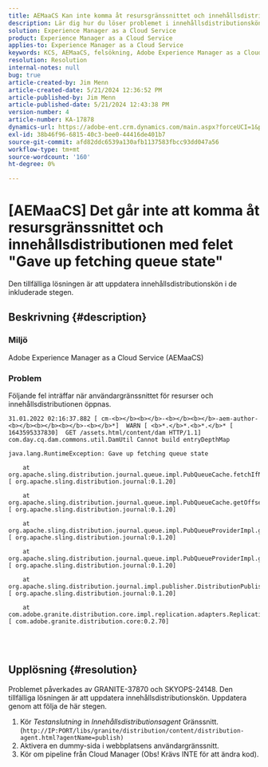 ```yaml
---
title: AEMaaCS Kan inte komma åt resursgränssnittet och innehållsdistributionen med felet "Gave up fetching queue state"
description: Lär dig hur du löser problemet i innehållsdistributionskön när du öppnar Assets UI och Content Distribution Agent i AEMaaCS.
solution: Experience Manager as a Cloud Service
product: Experience Manager as a Cloud Service
applies-to: Experience Manager as a Cloud Service
keywords: KCS, AEMaaCS, felsökning, Adobe Experience Manager as a Cloud Service, åtkomst, fel, resursgränssnitt, innehållsdistribution, Gave up-köstatus för hämtning
resolution: Resolution
internal-notes: null
bug: true
article-created-by: Jim Menn
article-created-date: 5/21/2024 12:36:52 PM
article-published-by: Jim Menn
article-published-date: 5/21/2024 12:43:38 PM
version-number: 4
article-number: KA-17878
dynamics-url: https://adobe-ent.crm.dynamics.com/main.aspx?forceUCI=1&pagetype=entityrecord&etn=knowledgearticle&id=e8f4d4c9-6e17-ef11-9f8a-6045bd006268
exl-id: 38b46f96-6815-40c3-bee0-44416de401b7
source-git-commit: afd82ddc6539a130afb1137583fbcc93dd047a56
workflow-type: tm+mt
source-wordcount: '160'
ht-degree: 0%

---
```


# [AEMaaCS] Det går inte att komma åt resursgränssnittet och innehållsdistributionen med felet &quot;Gave up fetching queue state&quot;


Den tillfälliga lösningen är att uppdatera innehållsdistributionskön i de inkluderade stegen.

## Beskrivning {#description}


### <b>Miljö</b>

Adobe Experience Manager as a Cloud Service (AEMaaCS)



### <b>Problem</b>

Följande fel inträffar när användargränssnittet för resurser och innehållsdistributionen öppnas.




```
31.01.2022 02:16:37.882 [ cm-<b></b><b></b>-<b></b><b></b>-aem-author-<b></b><b></b><b></b>-<b></b>*]  WARN [ <b>*.</b>*.<b>*.</b>* [ 1643595337830]  GET /assets.html/content/dam HTTP/1.1]  com.day.cq.dam.commons.util.DamUtil Cannot build entryDepthMap

java.lang.RuntimeException: Gave up fetching queue state

    at org.apache.sling.distribution.journal.queue.impl.PubQueueCache.fetchIfNeeded(PubQueueCache.java:155) [ org.apache.sling.distribution.journal:0.1.20] 

    at org.apache.sling.distribution.journal.queue.impl.PubQueueCache.getOffsetQueue(PubQueueCache.java:117) [ org.apache.sling.distribution.journal:0.1.20] 

    at org.apache.sling.distribution.journal.queue.impl.PubQueueProviderImpl.getOffsetQueue(PubQueueProviderImpl.java:198) [ org.apache.sling.distribution.journal:0.1.20] 

    at org.apache.sling.distribution.journal.queue.impl.PubQueueProviderImpl.getQueue(PubQueueProviderImpl.java:173) [ org.apache.sling.distribution.journal:0.1.20] 

    at org.apache.sling.distribution.journal.impl.publisher.DistributionPublisher.getQueue(DistributionPublisher.java:226) [ org.apache.sling.distribution.journal:0.1.20] 

    at com.adobe.granite.distribution.core.impl.replication.adapters.ReplicationAgent.getQueue(ReplicationAgent.java:179) [ com.adobe.granite.distribution.core:0.2.70]
```



<br> <br>



## Upplösning {#resolution}


Problemet påverkades av GRANITE-37870 och SKYOPS-24148. Den tillfälliga lösningen är att uppdatera innehållsdistributionskön. Uppdatera genom att följa de här stegen.

1. Kör *Testanslutning* in *Innehållsdistributionsagent* Gränssnitt. (`http://IP:PORT/libs/granite/distribution/content/distribution-agent.html?agentName=publish)`
2. Aktivera en dummy-sida i webbplatsens användargränssnitt.
3. Kör om pipeline från Cloud Manager (Obs! Krävs INTE för att ändra kod).
